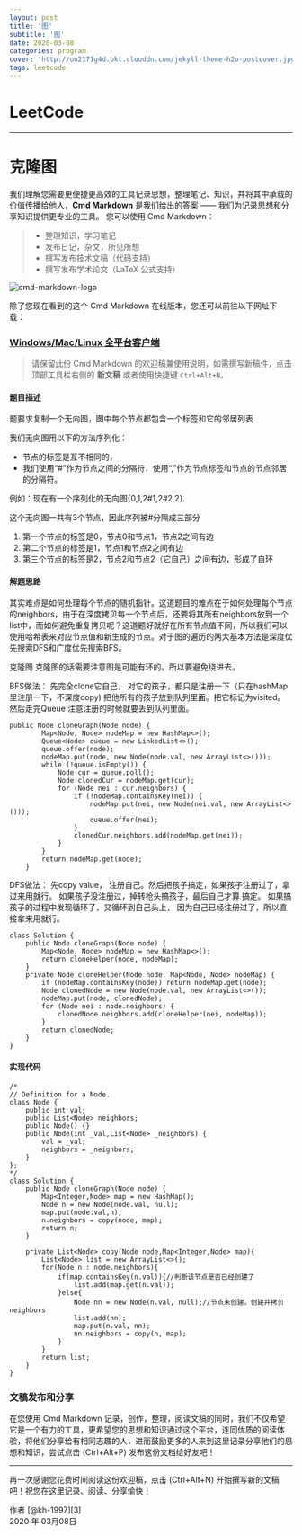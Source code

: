 ```yaml
---
layout: post
title: '图'
subtitle: '图'
date: 2020-03-08
categories: program
cover: 'http://on2171g4d.bkt.clouddn.com/jekyll-theme-h2o-postcover.jpg'
tags: leetcode﻿
---
```


# LeetCode

------

# 克隆图

我们理解您需要更便捷更高效的工具记录思想，整理笔记、知识，并将其中承载的价值传播给他人，**Cmd Markdown** 是我们给出的答案 —— 我们为记录思想和分享知识提供更专业的工具。 您可以使用 Cmd Markdown：

> * 整理知识，学习笔记
> * 发布日记，杂文，所见所想
> * 撰写发布技术文稿（代码支持）
> * 撰写发布学术论文（LaTeX 公式支持）

![cmd-markdown-logo](https://www.zybuluo.com/static/img/logo.png)

除了您现在看到的这个 Cmd Markdown 在线版本，您还可以前往以下网址下载：

### [Windows/Mac/Linux 全平台客户端](https://www.zybuluo.com/cmd/)

> 请保留此份 Cmd Markdown 的欢迎稿兼使用说明，如需撰写新稿件，点击顶部工具栏右侧的 <i class="icon-file"></i> **新文稿** 或者使用快捷键 `Ctrl+Alt+N`。

#### 题目描述


题要求复制一个无向图，图中每个节点都包含一个标签和它的邻居列表

我们无向图用以下的方法序列化：

- 节点的标签是互不相同的，
- 我们使用“#”作为节点之间的分隔符，使用“,”作为节点标签和节点的节点邻居的分隔符。

例如：现在有一个序列化的无向图{0,1,2#1,2#2,2}.

这个无向图一共有3个节点，因此序列被#分隔成三部分

1. 第一个节点的标签是0，节点0和节点1，节点2之间有边
2. 第二个节点的标签是1，节点1和节点2之间有边
3. 第三个节点的标签是2，节点2和节点2（它自己）之间有边，形成了自环

#### 解题思路

其实难点是如何处理每个节点的随机指针。这道题目的难点在于如何处理每个节点的neighbors，由于在深度拷贝每一个节点后，还要将其所有neighbors放到一个list中，而如何避免重复拷贝呢？这道题好就好在所有节点值不同，所以我们可以使用哈希表来对应节点值和新生成的节点。对于图的遍历的两大基本方法是深度优先搜索DFS和广度优先搜索BFS。

克隆图
 克隆图的话需要注意图是可能有环的。所以要避免绕进去。

BFS做法：
 先完全clone它自己， 对它的孩子，都只是注册一下（只在hashMap里注册一下，不深度copy)
 把他所有的孩子放到队列里面。把它标记为visited。然后走完Queue
 注意注册的时候就要丢到队列里面。

```
public Node cloneGraph(Node node) {
        Map<Node, Node> nodeMap = new HashMap<>();
        Queue<Node> queue = new LinkedList<>();
        queue.offer(node);
        nodeMap.put(node, new Node(node.val, new ArrayList<>()));
        while (!queue.isEmpty()) {
            Node cur = queue.poll();
            Node clonedCur = nodeMap.get(cur);
            for (Node nei : cur.neighbors) {
                if (!nodeMap.containsKey(nei)) {
                    nodeMap.put(nei, new Node(nei.val, new ArrayList<>()));
                    queue.offer(nei);
                }
                clonedCur.neighbors.add(nodeMap.get(nei));
            }
        }
        return nodeMap.get(node);
    }
```

DFS做法：
 先copy value， 注册自己。然后把孩子搞定，如果孩子注册过了，拿过来用就行。
 如果孩子没注册过，掉转枪头搞孩子，最后自己才算 搞定。
 如果搞孩子的过程中发现循环了，又循环到自己头上， 因为自己已经注册过了，所以直接拿来用就行。

```
class Solution {
    public Node cloneGraph(Node node) {
        Map<Node, Node> nodeMap = new HashMap<>();
        return cloneHelper(node, nodeMap);
    }
    private Node cloneHelper(Node node, Map<Node, Node> nodeMap) {
        if (nodeMap.containsKey(node)) return nodeMap.get(node);
        Node clonedNode = new Node(node.val, new ArrayList<>());
        nodeMap.put(node, clonedNode);
        for (Node nei : node.neighbors) {
            clonedNode.neighbors.add(cloneHelper(nei, nodeMap));
        }
        return clonedNode;
    }
}
```



#### 实现代码

```
/*
// Definition for a Node.
class Node {
    public int val;
    public List<Node> neighbors;
    public Node() {}
    public Node(int _val,List<Node> _neighbors) {
        val = _val;
        neighbors = _neighbors;
    }
};
*/
class Solution {
    public Node cloneGraph(Node node) {
        Map<Integer,Node> map = new HashMap();
        Node n = new Node(node.val, null);
        map.put(node.val,n);
        n.neighbors = copy(node, map);
        return n;
    }
    
    private List<Node> copy(Node node,Map<Integer,Node> map){
        List<Node> list = new ArrayList<>();
        for(Node n : node.neighbors){
            if(map.containsKey(n.val)){//判断该节点是否已经创建了
                list.add(map.get(n.val));
            }else{
                Node nn = new Node(n.val, null);//节点未创建，创建并拷贝neighbors
                list.add(nn);
                map.put(n.val, nn);
                nn.neighbors = copy(n, map);
            }
        }
        return list;
    }
}

```



### 文稿发布和分享

在您使用 Cmd Markdown 记录，创作，整理，阅读文稿的同时，我们不仅希望它是一个有力的工具，更希望您的思想和知识通过这个平台，连同优质的阅读体验，将他们分享给有相同志趣的人，进而鼓励更多的人来到这里记录分享他们的思想和知识，尝试点击 <i class="icon-share"></i> (Ctrl+Alt+P) 发布这份文档给好友吧！

------

再一次感谢您花费时间阅读这份欢迎稿，点击 <i class="icon-file"></i> (Ctrl+Alt+N) 开始撰写新的文稿吧！祝您在这里记录、阅读、分享愉快！

作者 [@kh-1997][3]     
2020 年 03月08日    